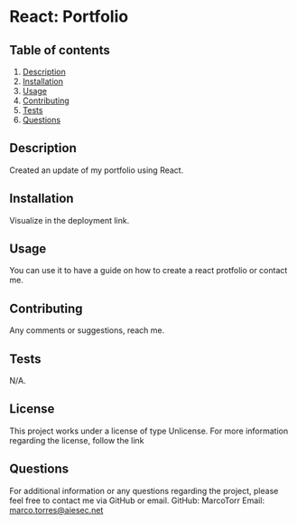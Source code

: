 # React: Portfolio    

  ## Table of contents
  1. [Description](#description)
  2. [Installation](#installation)
  3. [Usage](#usage)
  4. [Contributing](#contributing)
  5. [Tests](#tests)
  6. [Questions](#questions)

  ## Description 

  Created an update of my portfolio using React.

  ## Installation 

  Visualize in the deployment link.

  ## Usage 

  You can use it to have a guide on how to create a react protfolio or contact me.


  ## Contributing 

  Any comments or suggestions, reach me.

  ## Tests 

  N/A.

  ## License

  This project works under a license of type Unlicense. For more information regarding the license, follow the link 

  ## Questions 

  For additional information or any questions regarding the project, please feel free to contact me via GitHub or email.
  GitHub: MarcoTorr
  Email: marco.torres@aiesec.net